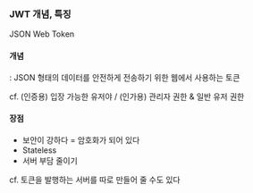 ### JWT 개념, 특징
JSON Web Token  
#### 개념  
: JSON 형태의 데이터를 안전하게 전송하기 위한 웹에서 사용하는 토큰  

cf. (인증용) 입장 가능한 유저야 / (인가용) 관리자 권한 & 일반 유저 권한  
#### 장점
- 보안이 강하다 = 암호화가 되어 있다  
- Stateless
- 서버 부담 줄이기

cf. 토큰을 발행하는 서버를 따로 만들어 줄 수도 있다